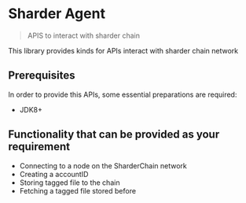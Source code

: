 # Sharder Agent
> APIS to interact with sharder chain

This library provides kinds for APIs interact with sharder chain network


## Prerequisites
In order to provide this APIs, some essential preparations are required:
- JDK8+

## Functionality that can be provided as your requirement

- Connecting to a node on the SharderChain network
- Creating a accountID
- Storing tagged file to the chain
- Fetching a tagged file stored before
